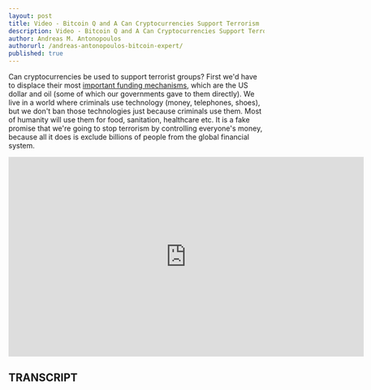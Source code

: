 ```yaml
---
layout: post
title: Video - Bitcoin Q and A Can Cryptocurrencies Support Terrorism
description: Video - Bitcoin Q and A Can Cryptocurrencies Support Terrorism
author: Andreas M. Antonopoulos
authorurl: /andreas-antonopoulos-bitcoin-expert/
published: true
---
```


<p>Can cryptocurrencies be used to support terrorist groups? First we'd have to displace their most <a href="/sample-bankchain-feature-set/">important funding mechanisms</a>, which are the US dollar and oil (some of which our governments gave to them directly). We live in a world where criminals use technology (money, telephones, shoes), but we don't ban those technologies just because criminals use them. Most of humanity will use them for food, sanitation, healthcare etc. It is a fake promise that we're going to stop terrorism by controlling everyone's money, because all it does is exclude billions of people from the global financial system.</p>

<center><iframe width="700" height="394" src="https://www.youtube.com/embed/Ryz-pXbsojU?list=PLPQwGV1aLnTsHvzevl9BAUlfsfwFfU7aP" frameborder="0" allowfullscreen></iframe></center>

<h2>TRANSCRIPT</h2>
